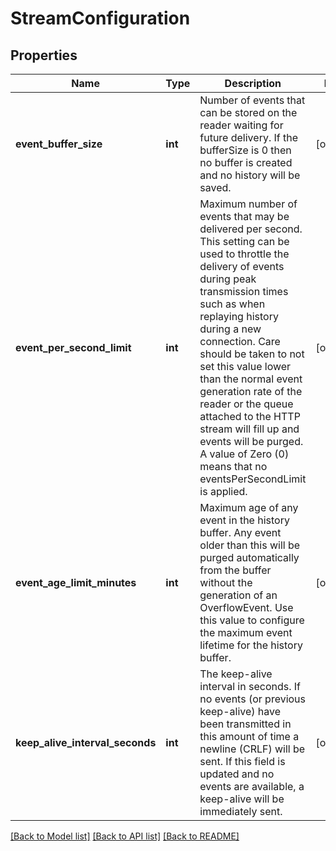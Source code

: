 # StreamConfiguration

## Properties
Name | Type | Description | Notes
------------ | ------------- | ------------- | -------------
**event_buffer_size** | **int** | Number of events that can be stored on the reader waiting for future delivery.  If the bufferSize is 0 then no buffer is created and no history will be saved.  | [optional] 
**event_per_second_limit** | **int** | Maximum number of events that may be delivered per second. This setting can be used to throttle the delivery of events during peak transmission times such as when replaying history during a new connection. Care should be taken to not set this value lower than the normal event generation rate of the reader or the queue attached to the HTTP stream will fill up and events will be purged. A value of Zero (0) means that no eventsPerSecondLimit is applied.  | [optional] 
**event_age_limit_minutes** | **int** | Maximum age of any event in the history buffer.  Any event older than this will be purged automatically from the buffer without the generation of an OverflowEvent.  Use this value to configure the maximum event lifetime for the history buffer.  | [optional] 
**keep_alive_interval_seconds** | **int** | The keep-alive interval in seconds. If no events (or previous keep-alive) have been transmitted in this amount of time a newline (CRLF) will be sent. If this field is updated and no events are available, a keep-alive will be immediately sent.  | [optional] 

[[Back to Model list]](../README.md#documentation-for-models) [[Back to API list]](../README.md#documentation-for-api-endpoints) [[Back to README]](../README.md)


